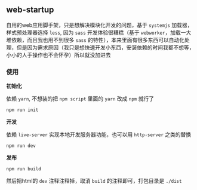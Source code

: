 ## web-startup

自用的web应用脚手架，只是想解决模块化开发的问题，基于 `systemjs` 加载器，样式预处理器选择 `less`, 因为 `sass` 开发体验很糟糕（基于 `webworker`，加载一大堆依赖，而且我也用不到很多 `sass` 的特性），本来里面有很多东西可以自动化处理，但是因为需求原因（我只是想快速开发小东西，安装依赖的时间我都不想等，小小的人手操作也不会怀孕）所以就没加进去

### 使用

**初始化**

依赖 `yarn`, 不想装的把 `npm script` 里面的 `yarn` 改成 `npm` 就行了

    npm run init

**开发**

依赖 `live-server` 实现本地开发服务器功能，也可以用 `http-server` 之类的替换

    npm run dev

**发布**

    npm run build

然后把html的 `dev` 注释注释掉，取消 `build` 的注释即可，打包目录是 `./dist`
